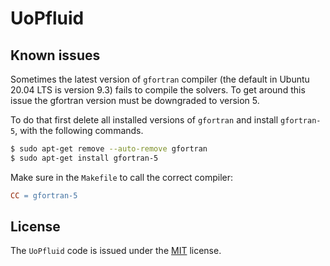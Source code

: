 # UoPfluid



## Known issues

Sometimes the latest version of `gfortran` compiler (the default in Ubuntu 20.04 LTS is version 9.3) fails to compile the solvers. To get around this issue the gfortran version must be downgraded to version 5. 

To do that first delete all installed versions of `gfortran` and install `gfortran-5`, with the following commands.

```bash
$ sudo apt-get remove --auto-remove gfortran
$ sudo apt-get install gfortran-5
```

Make sure in the `Makefile` to call the correct compiler:

```Makefile
CC = gfortran-5
```

## License
The `UoPfluid` code is issued under the [MIT](https://choosealicense.com/licenses/mit/) license. 